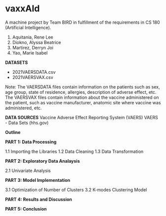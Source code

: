 # vaxxAId

A machine project by Team BIRD in fulfillment of the requirements in CS 180 (Artificial Intelligence).

1. Aquitania, Rene Lee
2. Diokno, Alyssa Beatrice
3. Martirez, Derryn Joi
4. Yao, Marie Isabel

**DATASETS**
- 2021VAERSDATA.csv
- 2021VAERSVAX.csv

Note: The VAERSDATA files contain information on the patients such as sex, age group, state of residence, allergies, description of adverse effect, etc. The VAERSVAX files contain information about the vaccine administered on the patient, such as vaccine manufacturer, anatomic site where vaccine was administered, etc.

**DATA SOURCES**
Vaccine Adverse Effect Reporting System (VAERS) VAERS - Data Sets (hhs.gov)


**Outline**

**PART 1: Data Processing**

1.1 Importing the Libraries
1.2 Data Cleaning
1.3 Data Transformation

**PART 2: Exploratory Data Analaysis**

2.1 Univariate Analysis

**PART 3: Model Implementation**

3.1 Optimization of Number of Clusters
3.2 K-modes Clustering Model

**PART 4: Results and Discussion**

**PART 5: Conclusion**
